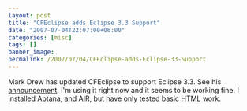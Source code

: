 ```yaml
---
layout: post
title: "CFEclipse adds Eclipse 3.3 Support"
date: "2007-07-04T22:07:00+06:00"
categories: [misc]
tags: []
banner_image: 
permalink: /2007/07/04/CFEclipse-adds-Eclipse-33-Support
---
```


Mark Drew has updated CFEclipse to support Eclipse 3.3. See his <a href="http://www.markdrew.co.uk/blog/index.cfm/2007/7/4/CFEclipse-1315-now-for-Eclipse-33">announcement</a>. I'm using it right now and it seems to be working fine. I installed Aptana, and AIR, but have only tested basic HTML work.